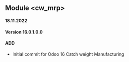 ## Module <cw_mrp>

#### 18.11.2022
#### Version 16.0.1.0.0
#### ADD
- Initial commit for Odoo 16 Catch weight Manufacturing
